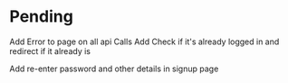 # Pending

Add Error to page on all api Calls
Add Check if it's already logged in and redirect if it already is

Add re-enter password and other details in signup page
